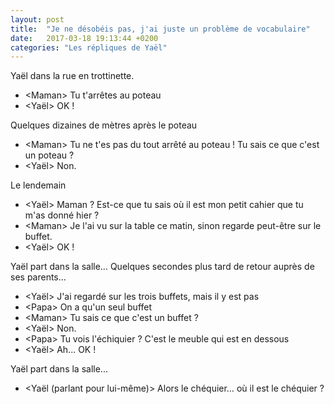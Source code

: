 ```yaml
---
layout: post
title:  "Je ne désobéis pas, j'ai juste un problème de vocabulaire"
date:   2017-03-18 19:13:44 +0200
categories: "Les répliques de Yaël"
---
```


Yaël dans la rue en trottinette.

-   \<Maman\> Tu t'arrêtes au poteau
-   \<Yaël\> OK !

Quelques dizaines de mètres après le poteau

-   \<Maman\> Tu ne t'es pas du tout arrêté au poteau ! Tu sais ce que c'est un poteau ?
-   \<Yaël\> Non.

Le lendemain

-   \<Yaël\> Maman ? Est-ce que tu sais où il est mon petit cahier que tu m'as donné hier ?
-   \<Maman\> Je l'ai vu sur la table ce matin, sinon regarde peut-être sur le buffet.
-   \<Yaël\> OK !

Yaël part dans la salle… Quelques secondes plus tard de retour auprès de ses parents…

-   \<Yaël\> J'ai regardé sur les trois buffets, mais il y est pas
-   \<Papa\> On a qu'un seul buffet
-   \<Maman\> Tu sais ce que c'est un buffet ?
-   \<Yaël\> Non.
-   \<Papa\> Tu vois l'échiquier ? C'est le meuble qui est en dessous
-   \<Yaël\> Ah... OK !

Yaël part dans la salle...

-   \<Yaël (parlant pour lui-même)\> Alors le chéquier… où il est le chéquier ?
